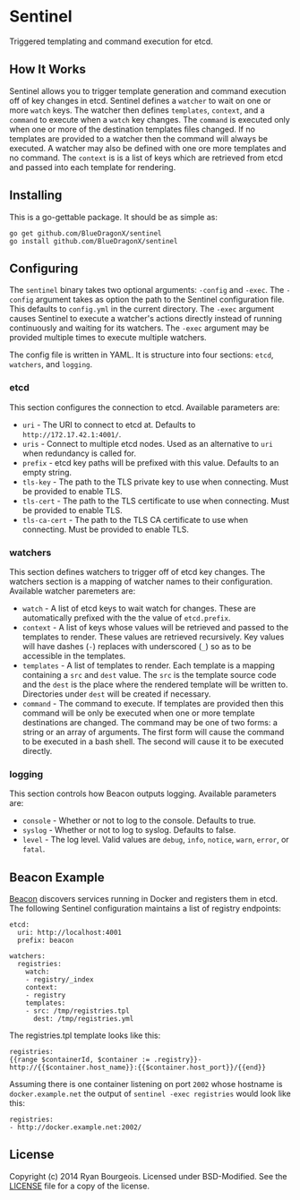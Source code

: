 Sentinel
========
Triggered templating and command execution for etcd.

How It Works
------------
Sentinel allows you to trigger template generation and command execution off of
key changes in etcd. Sentinel defines a `watcher` to wait on one or more
`watch` keys. The watcher then defines `templates`, `context`, and a `command`
to execute when a `watch` key changes. The `command` is executed only when one
or more of the destination templates files changed. If no templates are
provided to a watcher then the command will always be executed. A watcher may
also be defined with one ore more templates and no command. The `context` is is
a list of keys which are retrieved from etcd and passed into each template for
rendering.

Installing
----------
This is a go-gettable package. It should be as simple as:

    go get github.com/BlueDragonX/sentinel
    go install github.com/BlueDragonX/sentinel

Configuring
-----------
The `sentinel` binary takes two optional arguments: `-config` and `-exec`. The
`-config` argument takes as option the path to the Sentinel configuration file.
This defaults to `config.yml` in the current directory. The `-exec` argument
causes Sentinel to execute a watcher's actions directly instead of running
continuously and waiting for its watchers. The `-exec` argument may be provided
multiple times to execute multiple watchers.

The config file is written in YAML. It is structure into four sections: `etcd`,
`watchers`, and `logging`.

### etcd ###
This section configures the connection to etcd. Available parameters are:

- `uri` - The URI to connect to etcd at. Defaults to `http://172.17.42.1:4001/`.
- `uris` - Connect to multiple etcd nodes. Used as an alternative to `uri` when
  redundancy is called for.
- `prefix` - etcd key paths will be prefixed with this value. Defaults to an
  empty string.
- `tls-key` - The path to the TLS private key to use when connecting. Must be
  provided to enable TLS.
- `tls-cert` - The path to the TLS certificate to use when connecting. Must be
  provided to enable TLS.
- `tls-ca-cert` - The path to the TLS CA certificate to use when connecting.
  Must be provided to enable TLS.

### watchers ###
This section defines watchers to trigger off of etcd key changes. The watchers
section is a mapping of watcher names to their configuration. Available watcher
paremeters are:

- `watch` - A list of etcd keys to wait watch for changes. These are
  automatically prefixed with the the value of `etcd.prefix`.
- `context` - A list of keys whose values will be retrieved and passed to the
  templates to render. These values are retrieved recursively. Key values will
  have dashes (`-`) replaces with underscored (`_`) so as to be accessible in
  the templates.
- `templates` - A list of templates to render. Each template is a mapping
  containing a `src` and `dest` value. The `src` is the template source code
  and the `dest` is the place where the rendered template will be written to.
  Directories under `dest` will be created if necessary.
- `command` - The command to execute. If templates are provided then this
  command will be only be executed when one or more template destinations are
  changed. The command may be one of two forms: a string or an array of
  arguments. The first form will cause the command to be executed in a bash
  shell. The second will cause it to be executed directly.

### logging ###
This section controls how Beacon outputs logging. Available parameters are:

- `console` - Whether or not to log to the console. Defaults to true.
- `syslog` - Whether or not to log to syslog. Defaults to false.
- `level` - The log level. Valid values are `debug`, `info`, `notice`, `warn`,
  `error`, or `fatal`.

Beacon Example
--------------
[Beacon][2] discovers services running in Docker and registers them in etcd.
The following Sentinel configuration maintains a list of registry endpoints:

    etcd:
      uri: http://localhost:4001
      prefix: beacon
    
    watchers:
      registries:
        watch:
        - registry/_index
        context:
        - registry
        templates:
        - src: /tmp/registries.tpl
          dest: /tmp/registries.yml

The registries.tpl template looks like this:

    registries:
    {{range $containerId, $container := .registry}}- http://{{$container.host_name}}:{{$container.host_port}}/{{end}}

Assuming there is one container listening on port `2002` whose hostname is
`docker.example.net` the output of `sentinel -exec registries` would look like this:

    registries:
    - http://docker.example.net:2002/

License
-------
Copyright (c) 2014 Ryan Bourgeois. Licensed under BSD-Modified. See the
[LICENSE][1] file for a copy of the license.

[1]: https://raw.githubusercontent.com/BlueDragonX/sentinel/master/LICENSE "Sentinel License"
[2]: https://github.com/BlueDragonX/beacon/ "Beacon"
